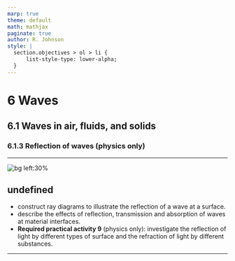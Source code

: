 ```yaml
---
marp: true
theme: default
math: mathjax
paginate: true
author: R. Johnson
style: |
  section.objectives > ol > li {
      list-style-type: lower-alpha;
  }
---
```


# 6 Waves
## 6.1 Waves in air, fluids, and solids
### 6.1.3 Reflection of waves (physics only)

---

<!-- _class: objectives -->

![bg left:30%](https://images.unsplash.com/photo-1492962827063-e5ea0d8c01f5?ixlib=rb-4.0.3&ixid=MnwxMjA3fDB8MHxwaG90by1wYWdlfHx8fGVufDB8fHx8&auto=format&fit=crop&w=2121&q=80)
## undefined


- construct ray diagrams to illustrate the reflection of a wave at a surface.
- describe the effects of reflection, transmission and absorption of waves at material interfaces.
- **Required practical activity 9** (physics only): investigate the reflection of light by different types of surface and the refraction of light by different substances.



---